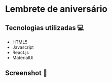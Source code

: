 # Lembrete de aniversário

## Tecnologias utilizadas 💻

<ul>
  <li>HTML5</li>
  <li>Javascript</li>
  <li>React.js</li>
  <li>MaterialUI</li>
</ul>

## Screenshot 📸

<img src="">
